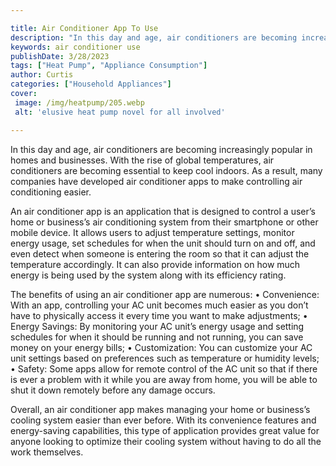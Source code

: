 ```yaml
---

title: Air Conditioner App To Use
description: "In this day and age, air conditioners are becoming increasingly popular in homes and businesses. With the rise of global temperatu...you wont regret reading on"
keywords: air conditioner use
publishDate: 3/28/2023
tags: ["Heat Pump", "Appliance Consumption"]
author: Curtis
categories: ["Household Appliances"]
cover: 
 image: /img/heatpump/205.webp
 alt: 'elusive heat pump novel for all involved'

---
```


In this day and age, air conditioners are becoming increasingly popular in homes and businesses. With the rise of global temperatures, air conditioners are becoming essential to keep cool indoors. As a result, many companies have developed air conditioner apps to make controlling air conditioning easier.

An air conditioner app is an application that is designed to control a user’s home or business’s air conditioning system from their smartphone or other mobile device. It allows users to adjust temperature settings, monitor energy usage, set schedules for when the unit should turn on and off, and even detect when someone is entering the room so that it can adjust the temperature accordingly. It can also provide information on how much energy is being used by the system along with its efficiency rating. 

The benefits of using an air conditioner app are numerous: 
•	Convenience: With an app, controlling your AC unit becomes much easier as you don’t have to physically access it every time you want to make adjustments; 
•	Energy Savings: By monitoring your AC unit’s energy usage and setting schedules for when it should be running and not running, you can save money on your energy bills; 
•	Customization: You can customize your AC unit settings based on preferences such as temperature or humidity levels; 
•	Safety: Some apps allow for remote control of the AC unit so that if there is ever a problem with it while you are away from home, you will be able to shut it down remotely before any damage occurs. 

Overall, an air conditioner app makes managing your home or business’s cooling system easier than ever before. With its convenience features and energy-saving capabilities, this type of application provides great value for anyone looking to optimize their cooling system without having to do all the work themselves.
